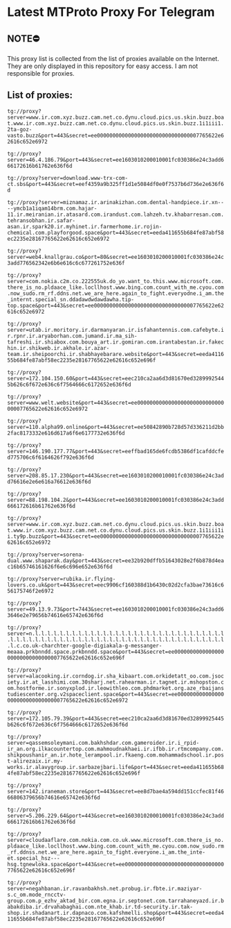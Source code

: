 # Latest MTProto Proxy For Telegram

## NOTE⛔

This proxy list is collected from the list of proxies available on the Internet. They are only displayed in this repository for easy access. I am not responsible for proxies.

## List of proxies:

`tg://proxy?server=www.ir.com.xyz.buzz.cam.net.co.dynu.cloud.pics.us.skin.buzz.boat.www.ir.com.xyz.buzz.cam.net.co.dynu.cloud.pics.us.skin.buzz.1i1iii1.2ta-goz-vasto.buzz&port=443&secret=ee000000000000000000000000000000007765622e62616c652e6972`

`tg://proxy?server=46.4.186.79&port=443&secret=ee1603010200010001fc030386e24c3add666172616b61762e636f6d`

`tg://proxy?server=download.www-trx-com-ct.sbs&port=443&secret=eef4359a9b325ff1d1e5084df0e0f7537b6d736e2e636f6d`

`tg://proxy?server=miznamaz.ir.arinakizhan.com.dental-handpiece.ir.xn----ymcb1a1iqam14brm.com.hajar-11.ir.meiranian.ir.atasard.com.irandust.com.lahzeh.tv.khabarresan.com.tehransobhan.ir.safar-asan.ir.spark20.ir.myhinet.ir.farmerhome.ir.rojin-chemical.com.playforgood.space&port=443&secret=eeda411655b684fe87abf58ec2235e28167765622e62616c652e6972`

`tg://proxy?server=web4.knallgrau.co&port=80&secret=ee1603010200010001fc030386e24c3add776562342e6b6e616c6c677261752e636f`

`tg://proxy?server=com.nokia.c2m.co.222555uk.do_yo.want_to.this.www.microsoft.com.there_is_no.pldaace_like.locllhost.www.bing.com.count_with_me.cyou.com.now_sudo.rm_rf.ddns.net.we_are_here.again_to_fight.everyodne.i_am.the_internt.special_sn.ddadawdwdawdawha.tip-top.space&port=443&secret=ee000000000000000000000000000000007765622e62616c652e6972`

`tg://proxy?server=utab.ir.moritory.ir.darmanyaran.ir.isfahantennis.com.cafebyte.ir.rpnr.ir.aryaborhan.com.jumand.ir.ma_sih-tafreshi.ir.shiabox.com.bouya_art.ir.gomiran.com.irantabestan.ir.fakechin.ir.shikweb.ir.akhale.ir.azar-team.ir.sheipoorchi.ir.shabhayebarare.website&port=443&secret=eeda411655b684fe87abf58ec2235e28167765622e62616c652e696f`

`tg://proxy?server=172.104.150.60&port=443&secret=eec210ca2aa6d3d81670ed32899925445b626c6f672e636c6f7564666c6172652e636f6d`

`tg://proxy?server=www.welt.website&port=443&secret=ee000000000000000000000000000000007765622e62616c652e6972`

`tg://proxy?server=110.alpha99.online&port=443&secret=ee50842890b728d57d336211d2bb2fac8173332e616d617a6f6e6177732e636f6d`

`tg://proxy?server=146.190.177.77&port=443&secret=eeffbad165de6fcdb5386df1cafddcfed775706c6f6164626f792e636f6d`

`tg://proxy?server=208.85.17.230&port=443&secret=ee1603010200010001fc030386e24c3add76616e2e6e616a76612e636f6d`

`tg://proxy?server=88.198.104.2&port=443&secret=ee1603010200010001fc030386e24c3add666172616b61762e636f6d`

`tg://proxy?server=www.ir.com.xyz.buzz.cam.net.co.dynu.cloud.pics.us.skin.buzz.boat.www.ir.com.xyz.buzz.cam.net.co.dynu.cloud.pics.us.skin.buzz.1i1iii1ii.ty9p.buzz&port=443&secret=ee000000000000000000000000000000007765622e62616c652e6972`

`tg://proxy?server=sorena-dual.www.shaparak.day&port=443&secret=ee32b920dffb51643028e2f6b878d4eac16b65746161626f6e6c696e652e636f6d`

`tg://proxy?server=rubika.ir.flying-lovers.co.uk&port=443&secret=eec9906cf160388d1b6430c02d2cfa3bae73616c656175746f2e6972`

`tg://proxy?server=49.13.9.73&port=7443&secret=ee1603010200010001fc030386e24c3add63646e2e79656b74616e65742e636f6d`

`tg://proxy?server=n.l.l.l.l.l.l.l.l.l.l.l.l.l.l.l.l.l.l.l.l.l.l.l.l.l.l.l.l.l.l.l.l.l.l.l.l.l.l.l.l.l.l.l.l.l.l.l.l.l.l.l.l.l.l.l.l.l.l.l.l.l.l.l.l.l.l.l.c.co.uk-charchter-google-digiakala-g-messanger-meaaa.prkbnndd.space.prkbnndd.space&port=443&secret=ee000000000000000000000000000000007765622e62616c652e696f`

`tg://proxy?server=alacooking.ir.corndog.ir.sha_kibaart.com.orkidetatt_oo.com.jsociety.ir.at_lasshimi.com.30sharj.net.rahearman.ir.tagnet.ir.mshopston.com.hostforme.ir.sonyxplod.ir.leowithleo.com.phdmarket.org.aze_rbaijanstudiescenter.org.v2spaceclient.space&port=443&secret=ee000000000000000000000000000000007765622e62616c652e6972`

`tg://proxy?server=172.105.79.39&port=443&secret=eec210ca2aa6d3d81670ed32899925445b626c6f672e636c6f7564666c6172652e636f6d`

`tg://proxy?server=qassemsoleymani.com.bakhshdar.com.gameroider.ir.i_rpid-ir_an.org.ilkacountertop.com.mahmoudnakhaei.ir.ifbb.ir.rtmcompany.com.shikpoushanir_an.ir.hote_lerampool.ir.fkaeng.com.mohammadschool.ir.post-alirezaix.ir.my-works.ir.alavygroup.ir.sarbazejbari.life&port=443&secret=eeda411655b684fe87abf58ec2235e28167765622e62616c652e696f`

`tg://proxy?server=142.iraneman.store&port=443&secret=ee8d7bae4a594dd151ccfec81f4666806379656b74616e65742e636f6d`

`tg://proxy?server=5.206.229.64&port=443&secret=ee1603010200010001fc030386e24c3add666172616b61762e636f6d`

`tg://proxy?server=cloudaaflare.com.nokia.com.co.uk.www.microsoft.com.there_is_no.pldaace_like.locllhost.www.bing.com.count_with_me.cyou.com.now_sudo.rm_rf.ddnss.net.we_are_here.again_to_fight.everyone.i_am.the_inte-et.special_hsz---hsg.tgnewloka.space&port=443&secret=ee000000000000000000000000000000007765622e62616c652e696f`

`tg://proxy?server=negahbanan.ir.ravanbakhsh.net.probug.ir.fbte.ir.maziyar-s.c_om.mode_rncctv-group.com.p_ezhv_aktad_bir.com.egna.ir.septonet.com.tarrahaneyazd.ir.babakdiba.ir.drvahabaghai.com.nte_khab.ir.td-security.ir.tak-shop.ir.shadanart.ir.dapnaco.com.kafshmelli.shop&port=443&secret=eeda411655b684fe87abf58ec2235e28167765622e62616c652e696f`

